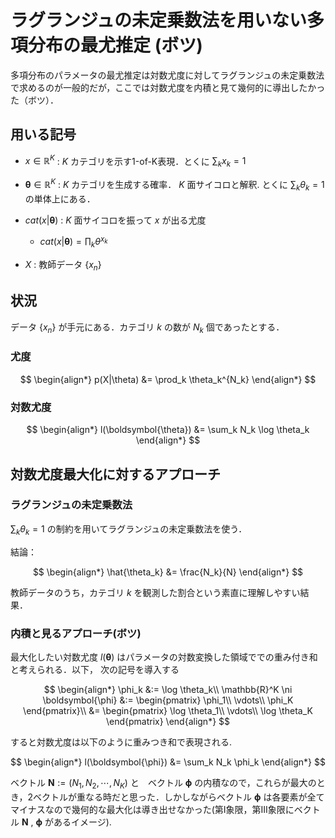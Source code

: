 # ラグランジュの未定乗数法を用いない多項分布の最尤推定 (ボツ)

多項分布のパラメータの最尤推定は対数尤度に対してラグランジュの未定乗数法で求めるのが一般的だが，ここでは対数尤度を内積と見て幾何的に導出したかった（ボツ）．


## 用いる記号
* $x \in \mathbb{R}^K$ : $K$ カテゴリを示す1-of-K表現．とくに $\sum_k x_k = 1$
* $\boldsymbol{\theta} \in \mathbb{R}^K$ : $K$ カテゴリを生成する確率． $K$ 面サイコロと解釈. とくに $\sum_k \theta_k = 1$ の単体上にある．
* $cat(x|\boldsymbol{\theta})$ : $K$ 面サイコロを振って $x$ が出る尤度 
    -    $cat(x|\boldsymbol{\theta}) = \prod_k \theta^{x_k}$

* $X$ : 教師データ $\{x_n\}$
## 状況

データ $\{ x_n \}$ が手元にある．カテゴリ $k$ の数が $N_k$ 個であったとする．

### 尤度

$$
\begin{align*}
    p(X|\theta) &= \prod_k \theta_k^{N_k}
\end{align*}
$$

### 対数尤度

$$
\begin{align*}
    l(\boldsymbol{\theta}) &= \sum_k N_k \log \theta_k
\end{align*}
$$

## 対数尤度最大化に対するアプローチ

### ラグランジュの未定乗数法

$\sum_k \theta_k = 1$ の制約を用いてラグランジュの未定乗数法を使う．

結論：

$$
\begin{align*}
    \hat{\theta_k} &= \frac{N_k}{N}
\end{align*}
$$

教師データのうち，カテゴリ $k$ を観測した割合という素直に理解しやすい結果．

### 内積と見るアプローチ(ボツ)

最大化したい対数尤度 $l(\boldsymbol{\theta})$ はパラメータの対数変換した領域ででの重み付き和と考えられる．以下， 次の記号を導入する

$$
\begin{align*}
    \phi_k &:= \log \theta_k\\
    \mathbb{R}^K \ni \boldsymbol{\phi} &:= 
    \begin{pmatrix}
        \phi_1\\
        \vdots\\
        \phi_K
    \end{pmatrix}\\
    &= 
    \begin{pmatrix}
        \log \theta_1\\
        \vdots\\
        \log \theta_K
    \end{pmatrix}
\end{align*}
$$

すると対数尤度は以下のように重みつき和で表現される.

$$
\begin{align*}
    l(\boldsymbol{\phi}) &= \sum_k N_k \phi_k
\end{align*}
$$

ベクトル $\boldsymbol{N} := (N_1, N_2, \cdots, N_K)$ と　ベクトル $\boldsymbol{\phi}$ の内積なので，これらが最大のとき，2ベクトルが重なる時だと思った．しかしながらベクトル $\boldsymbol{\phi}$ は各要素が全てマイナスなので幾何的な最大化は導き出せなかった(第I象限，第III象限にベクトル $\boldsymbol{N}$ , $\boldsymbol{\phi}$ があるイメージ).